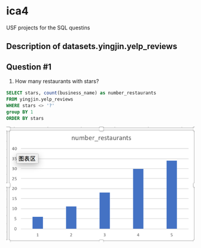 # ica4
USF projects for the SQL questins
## Description of datasets.yingjin.yelp_reviews


## Question #1
1.	How many restaurants with stars?

```sql
SELECT stars, count(business_name) as number_restaurants
FROM yingjin.yelp_reviews 
WHERE stars <> '?'
group BY 1
ORDER BY stars
```

![ica4](ica4/1.png)
